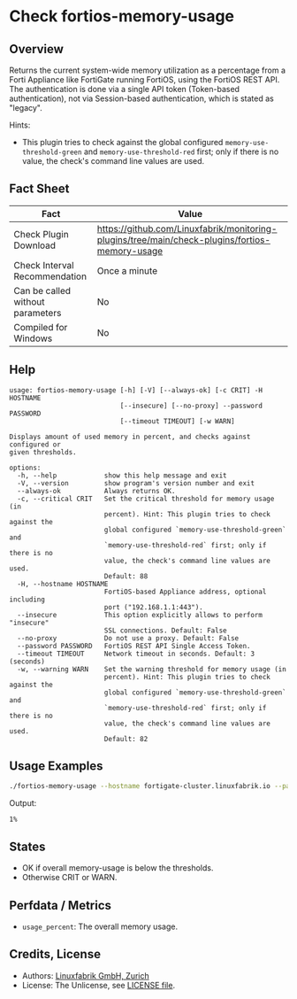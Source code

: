 # Check fortios-memory-usage

## Overview

Returns the current system-wide memory utilization as a percentage from a Forti Appliance like FortiGate running FortiOS, using the FortiOS REST API. The authentication is done via a single API token (Token-based authentication), not via Session-based authentication, which is stated as "legacy".

Hints:

* This plugin tries to check against the global configured `memory-use-threshold-green` and `memory-use-threshold-red` first; only if there is no value, the check's command line values are used.


## Fact Sheet

| Fact | Value |
|----|----|
| Check Plugin Download                 | <https://github.com/Linuxfabrik/monitoring-plugins/tree/main/check-plugins/fortios-memory-usage> |
| Check Interval Recommendation         | Once a minute |
| Can be called without parameters      | No |
| Compiled for Windows                  | No |


## Help

```text
usage: fortios-memory-usage [-h] [-V] [--always-ok] [-c CRIT] -H HOSTNAME
                            [--insecure] [--no-proxy] --password PASSWORD
                            [--timeout TIMEOUT] [-w WARN]

Displays amount of used memory in percent, and checks against configured or
given thresholds.

options:
  -h, --help            show this help message and exit
  -V, --version         show program's version number and exit
  --always-ok           Always returns OK.
  -c, --critical CRIT   Set the critical threshold for memory usage (in
                        percent). Hint: This plugin tries to check against the
                        global configured `memory-use-threshold-green` and
                        `memory-use-threshold-red` first; only if there is no
                        value, the check's command line values are used.
                        Default: 88
  -H, --hostname HOSTNAME
                        FortiOS-based Appliance address, optional including
                        port ("192.168.1.1:443").
  --insecure            This option explicitly allows to perform "insecure"
                        SSL connections. Default: False
  --no-proxy            Do not use a proxy. Default: False
  --password PASSWORD   FortiOS REST API Single Access Token.
  --timeout TIMEOUT     Network timeout in seconds. Default: 3 (seconds)
  -w, --warning WARN    Set the warning threshold for memory usage (in
                        percent). Hint: This plugin tries to check against the
                        global configured `memory-use-threshold-green` and
                        `memory-use-threshold-red` first; only if there is no
                        value, the check's command line values are used.
                        Default: 82
```


## Usage Examples

```bash
./fortios-memory-usage --hostname fortigate-cluster.linuxfabrik.io --password mypass --warning=50 --critical=70
```

Output:

```text
1%
```


## States

* OK if overall <span class="title-ref">memory-usage</span> is below the thresholds.
* Otherwise CRIT or WARN.


## Perfdata / Metrics

* `usage_percent`: The overall memory usage.


## Credits, License

* Authors: [Linuxfabrik GmbH, Zurich](https://www.linuxfabrik.ch)
* License: The Unlicense, see [LICENSE file](https://unlicense.org/).

